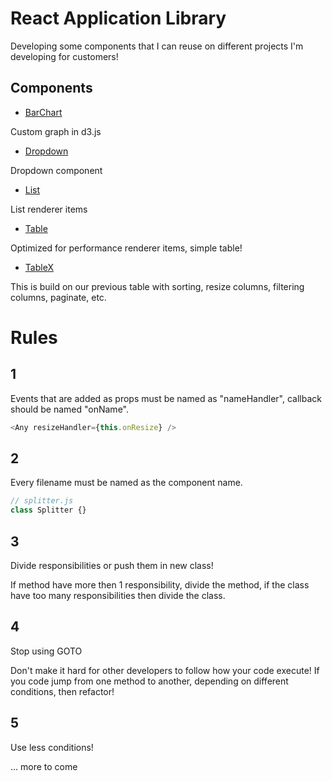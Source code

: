 # React Application Library

Developing some components that I can reuse on different projects I'm developing for customers!

## Components

- [BarChart](https://github.com/jamalsoueidan/react-application-library/tree/master/src/components/barchart)

Custom graph in d3.js

- [Dropdown](https://github.com/jamalsoueidan/react-application-library/tree/master/src/components/dropdown)

Dropdown component

- [List](https://github.com/jamalsoueidan/react-application-library/tree/master/src/components/list)

List renderer items

- [Table](https://github.com/jamalsoueidan/react-application-library/tree/master/src/components/table)

Optimized for performance renderer items, simple table!

- [TableX](https://github.com/jamalsoueidan/react-application-library/tree/master/src/components/table_x)

This is build on our previous table with sorting, resize columns, filtering columns, paginate, etc.

# Rules

## 1
Events that are added as props must be named as "nameHandler", callback should be named "onName".

```js
<Any resizeHandler={this.onResize} />
```

## 2

Every filename must be named as the component name.

```js
// splitter.js
class Splitter {}
```

## 3

Divide responsibilities or push them in new class!

If method have more then 1 responsibility, divide the method, if the class have too many responsibilities then divide the class.


## 4

Stop using GOTO

Don't make it hard for other developers to follow how your code execute!
If you code jump from one method to another, depending on different conditions, then refactor!


## 5

Use less conditions! 

... more to come
